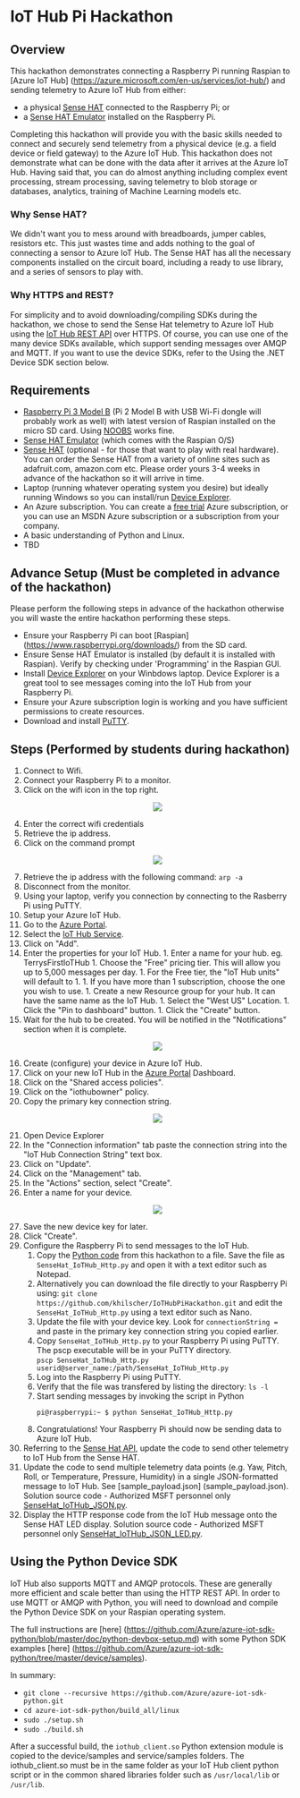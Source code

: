 # IoT Hub Pi Hackathon

## Overview
This hackathon demonstrates connecting a Raspberry Pi running Raspian to [Azure IoT Hub] (https://azure.microsoft.com/en-us/services/iot-hub/) and sending telemetry to Azure IoT Hub from either:
- a physical [Sense HAT](https://www.raspberrypi.org/products/sense-hat/) connected to the Raspberry Pi; or
- a [Sense HAT Emulator](https://www.raspberrypi.org/blog/sense-hat-emulator/) installed on the Raspberry Pi.

Completing this hackathon will provide you with the basic skills needed to connect and securely send telemetry from a physical device (e.g. a field device or field gateway) to the Azure IoT Hub. This hackathon does not demonstrate what can be done with the data after it arrives at the Azure IoT Hub. Having said that, you can do almost anything including complex event processing, stream processing, saving telemetry to blob storage or databases, analytics, training of Machine Learning models etc.

### Why Sense HAT?
We didn't want you to mess around with breadboards, jumper cables, resistors etc. This just wastes time and adds nothing to the goal of connecting a sensor to Azure IoT Hub. The Sense HAT has all the necessary components installed on the circuit board, including a ready to use library, and a series of sensors to play with.

### Why HTTPS and REST?
For simplicity and to avoid downloading/compiling SDKs during the hackathon, we chose to send the Sense Hat telemetry to Azure IoT Hub using the [IoT Hub REST API](https://docs.microsoft.com/en-us/rest/api/iothub/) over HTTPS. Of course, you can use one of the many device SDKs available, which support sending messages over AMQP and MQTT. If you want to use the device SDKs, refer to the Using the .NET Device SDK section below.

## Requirements
- [Raspberry Pi 3 Model B](https://www.raspberrypi.org/products/raspberry-pi-3-model-b/) (Pi 2 Model B with USB Wi-Fi dongle will probably work as well) with latest version of Raspian installed on the micro SD card. Using [NOOBS](https://www.raspberrypi.org/downloads/noobs/) works fine. 
- [Sense HAT Emulator](https://www.raspberrypi.org/blog/sense-hat-emulator/) (which comes with the Raspian O/S)
- [Sense HAT](https://www.raspberrypi.org/products/sense-hat/) (optional - for those that want to play with real hardware). You can order the Sense HAT from a variety of online sites such as adafruit.com, amazon.com etc. Please order yours 3-4 weeks in advance of the hackathon so it will arrive in time.
- Laptop (running whatever operating system you desire) but ideally running Windows so you can install/run [Device Explorer](https://github.com/Azure/azure-iot-sdks/releases/download/2016-11-17/SetupDeviceExplorer.msi). 
- An Azure subscription. You can create a [free trial](https://azure.microsoft.com/en-us/free/?b=17.01) Azure subscription, or you can use an MSDN Azure subscription or a subscription from your company. 
- A basic understanding of Python and Linux.
- TBD

## Advance Setup (Must be completed in advance of the hackathon)
Please perform the following steps in advance of the hackathon otherwise you will waste the entire hackathon performing these steps.
- Ensure your Raspberry Pi can boot [Raspian] (https://www.raspberrypi.org/downloads/) from the SD card.
- Ensure Sense HAT Emulator is installed (by default it is installed with Raspian). Verify by checking under 'Programming' in the Raspian GUI.
- Install [Device Explorer](https://github.com/Azure/azure-iot-sdks/releases/download/2016-11-17/SetupDeviceExplorer.msi) on your Winbdows laptop. Device Explorer is a great tool to see messages coming into the IoT Hub from your Raspberry Pi. 
- Ensure your Azure subscription login is working and you have sufficient permissions to create resources.
- Download and install [PuTTY](http://www.chiark.greenend.org.uk/~sgtatham/putty/latest.html).

## Steps (Performed by students during hackathon)
1. Connect to Wifi.
  1. Connect your Raspberry Pi to a monitor.
  1. Click on the wifi icon in the top right.
      <p align="center">
        <img src="images/wifi.JPG" />
      </p>
  1. Enter the correct wifi credentials
1. Retrieve the ip address.
  1. Click on the command prompt
      <p align="center">
        <img src="images/CommandPrompt.jpg" /> 
      </p>
  1. Retrieve the ip address with the following command: `arp -a` <br/>
1. Disconnect from the monitor.
1. Using your laptop, verify you connection by connecting to the Rasberry Pi using PuTTY.
1. Setup your Azure IoT Hub.  
  1. Go to the [Azure Portal](https://portal.azure.com).
  1. Select the [IoT Hub Service](https://ms.portal.azure.com/#blade/HubsExtension/Resources/resourceType/Microsoft.Devices%2FIotHubs). 
  1. Click on "Add".
  1. Enter the properties for your IoT Hub.
    1. Enter a name for your hub.  eg. TerrysFirstIoTHub
    1. Choose the "Free" pricing tier.  This will allow you up to 5,000 messages per day.
    1. For the Free tier, the "IoT Hub units" will default to 1.
    1. If you have more than 1 subscription, choose the one you wish to use.
    1. Create a new Resource group for your hub.  It can have the same name as the IoT Hub.
    1. Select the "West US" Location.
    1. Click the "Pin to dashboard" button.
    1. Click the "Create" button.
1. Wait for the hub to be created.  You will be notified in the "Notifications" section when it is complete.  
      <p align="center">
        <img src="images/Notifications.JPG" /> 
      </p>
1. Create (configure) your device in Azure IoT Hub.
  1. Click on your new IoT Hub in the [Azure Portal](https://portal.azure.com) Dashboard.
  1. Click on the "Shared access policies".
  1. Click on the "iothubowner" policy.
  1. Copy the primary key connection string.
      <p align="center">
        <img src="images/IoTHubConnectionString.jpg" /> 
      </p>
  1. Open Device Explorer
  1. In the "Connection information" tab paste the connection string into the "IoT Hub Connection String" text box.
  1. Click on "Update".
  1. Click on the "Management" tab.
  1. In the "Actions" section, select "Create".
  1. Enter a name for your device.
      <p align="center">
        <img src="images/DeviceExplorer.JPG" /> 
      </p>
  1. Save the new device key for later.
  1. Click "Create".
1. Configure the Raspberry Pi to send messages to the IoT Hub.
   1. Copy the [Python code](https://github.com/khilscher/IoTHubPiHackathon/blob/master/SenseHat_IoTHub_Http.py) from this hackathon to a file. Save the file as ```SenseHat_IoTHub_Http.py``` and open it with a text editor such as Notepad.
     1. Alternatively you can download the file directly to your Raspberry Pi using: ```git clone https://github.com/khilscher/IoTHubPiHackathon.git``` and edit the ```SenseHat_IoTHub_Http.py``` using a text editor such as Nano.
   1. Update the file with your device key. Look for ```connectionString =``` and paste in the primary key connection string you copied earlier. 
   1. Copy ```SenseHat_IoTHub_Http.py``` to your Raspberry Pi using PuTTY.  The pscp executable will be in your PuTTY directory.<br/>
`pscp SenseHat_IoTHub_Http.py userid@server_name:/path/SenseHat_IoTHub_Http.py`
   1. Log into the Raspberry Pi using PuTTY.
   1. Verify that the file was transfered by listing the directory: `ls -l`
   1. Start sending messages by invoking the script in Python
      ```
      pi@raspberrypi:~ $ python SenseHat_IoTHub_Http.py
      ```
   1. Congratulations! Your Raspberry Pi should now be sending data to Azure IoT Hub. 
1. Referring to the [Sense Hat API](https://pythonhosted.org/sense-hat/api/), update the code to send other telemetry to IoT Hub from the Sense HAT. 
1. Update the code to send multiple telemetry data points (e.g. Yaw, Pitch, Roll, or Temperature, Pressure, Humidity) in a single JSON-formatted message to IoT Hub. See [sample_payload.json] (sample_payload.json). Solution source code - Authorized MSFT personnel only [SenseHat_IoTHub_JSON.py](https://microsoft-my.sharepoint.com/personal/kehilsch_microsoft_com/_layouts/15/guestaccess.aspx?guestaccesstoken=sdOEuDcq984383oB3iqDyt2y8wIhqAmXvKQb75V7LUA%3d&docid=2_1c28ea3292574419d932d16dacb6e4204&rev=1).
1. Display the HTTP response code from the IoT Hub message onto the Sense HAT LED display. Solution source code - Authorized MSFT personnel only [SenseHat_IoTHub_JSON_LED.py](https://microsoft-my.sharepoint.com/personal/kehilsch_microsoft_com/_layouts/15/guestaccess.aspx?guestaccesstoken=l%2bcljVkaJf6TEt7CWShh2FmMWnYquyVnnwivcnQ1s7I%3d&docid=2_1b7e74a4df92a4681b60b821fb38bf666&rev=1).

## Using the Python Device SDK
IoT Hub also supports MQTT and AMQP protocols. These are generally more efficient and scale better than using the HTTP REST API. In order to use MQTT or AMQP with Python, you will need to download and compile the Python Device SDK on your Raspian operating system.

The full instructions are [here] (https://github.com/Azure/azure-iot-sdk-python/blob/master/doc/python-devbox-setup.md) with some Python SDK examples [here] (https://github.com/Azure/azure-iot-sdk-python/tree/master/device/samples).

In summary:
- ```git clone --recursive https://github.com/Azure/azure-iot-sdk-python.git```
- ```cd azure-iot-sdk-python/build_all/linux```
- ```sudo ./setup.sh```
- ```sudo ./build.sh```

After a successful build, the ```iothub_client.so``` Python extension module is copied to the device/samples and service/samples folders. The iothub_client.so must be in the same folder as your IoT Hub client python script or in the common shared libraries folder such as ```/usr/local/lib``` or ```/usr/lib```.
